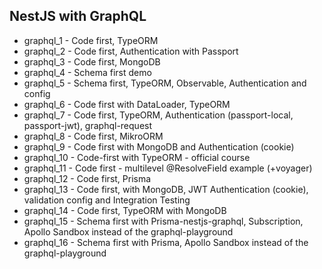 ## NestJS with GraphQL

- graphql_1 - Code first, TypeORM
- graphql_2 - Code first, Authentication with Passport
- graphql_3 - Code first, MongoDB
- graphql_4 - Schema first demo
- graphql_5 - Schema first, TypeORM, Observable, Authentication and config
- graphql_6 - Code first with DataLoader, TypeORM
- graphql_7 - Code first, TypeORM, Authentication (passport-local, passport-jwt), graphql-request
- graphql_8 - Code first, MikroORM
- graphql_9 - Code first with MongoDB and Authentication (cookie)
- graphql_10 - Code-first with TypeORM - official course
- graphql_11 - Code first - multilevel @ResolveField example (+voyager)
- graphql_12 - Code first, Prisma
- graphql_13 - Code first, with MongoDB, JWT Authentication (cookie), validation config and Integration Testing
- graphql_14 - Code first, TypeORM with MongoDB
- graphql_15 - Schema first with Prisma-nestjs-graphql, Subscription, Apollo Sandbox instead of the graphql-playground
- graphql_16 - Schema first with Prisma, Apollo Sandbox instead of the graphql-playground
